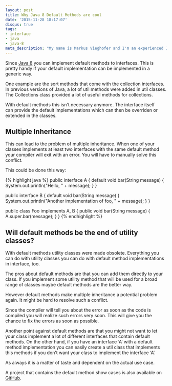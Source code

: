 ```yaml
---
layout: post
title: Why Java 8 Default Methods are cool
date: '2015-11-28 18:17:07'
disqus: true
tags:
- interface
- java
- java-8
meta_description: "My name is Markus Vieghofer and I'm an experienced Java developer located in Austria. I write about Java, Android and other technology stuff."
---
```



Since [Java 8](https://docs.oracle.com/javase/tutorial/java/IandI/defaultmethods.html) you can implement default methods to interfaces. This is pretty handy if your default implementation can be implemented in a generic way.

One example are the sort methods that come with the collection interfaces. In previous versions of Java, a lot of util methods were added in util classes. The Collections class provided a lot of useful methods for collections.

With default methods this isn’t necessary anymore. The interface itself can provide the default implementations which can then be overriden or extended in the classes.


## Multiple Inheritance

This can lead to the problem of multiple inheritance. When one of your classes implements at least two interfaces with the same default method your compiler will exit with an error. You will have to manually solve this conflict.

This could be done this way:

{% highlight java %}
public interface A {
    default void bar(String message) {
        System.out.println("Hello, " + message);
    }
}

public interface B {
    default void bar(String message) {
        System.out.println("Another implementation of foo, " + message);
    }
}

public class Foo implements A, B {
    public void bar(String message) {
        A.super.bar(message);
    }
}
{% endhighlight %}


## Will default methods be the end of utility classes?

With default methods utility classes were made obsolete. Everything you can do with utility classes you can do with default method implementations in interface, too.

The pros about default methods are that you can add them directly to your class. If you implement some utility method that will be used for a broad range of classes maybe default methods are the better way.

However default methods make multiple inheritance a potential problem again. It might be hard to resolve such a conflict.

Since the compiler will tell you about the error as soon as the code is compiled you will realize such errors very soon. This will give you the chance to fix the errors as soon as possible.

Another point against default methods are that you might not want to let your class implement a lot of different interfaces that contain default methods. On the other hand, if you have an interface ‘A’ with a default method implementation you can easily create a util class that implements this methods if you don’t want your class to implement the interface ‘A’.

As always it is a matter of taste and dependent on the actual use case.

A project that contains the default method show cases is also available on [GitHub](https://github.com/DevCouch/DefaultMethods).

